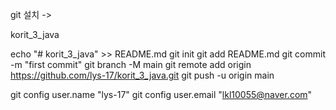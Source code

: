 git 설치 ->

korit_3_java

echo "# korit_3_java" >> README.md
git init
git add README.md
git commit -m "first commit"
git branch -M main
git remote add origin https://github.com/lys-17/korit_3_java.git
git push -u origin main


git config user.name "lys-17"
git config user.email "lkl10055@naver.com"